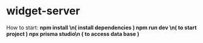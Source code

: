 # widget-server

How to start:
<b>npm install<b> \n( install dependencies )
<b>npm run dev <b>\n( to start project )
<b>npx prisma studio<b>\n ( to access data base )
  
